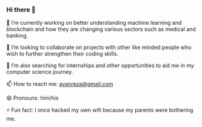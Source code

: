 ### Hi there 👋


🔭 I’m currently working on better understanding machine learning and blockchain and how they are changing various sectors such as medical and banking.

👯 I’m looking to collaborate on projects with other like minded people who wish to further strengthen their coding skills.

🤔 I’m also searching for internships and other opportunities to aid me in my computer science journey.

📫 How to reach me: ayanreza@gmail.com 

😄 Pronouns: him/his

⚡ Fun fact: I once hacked my own wifi because my parents were bothering me.

